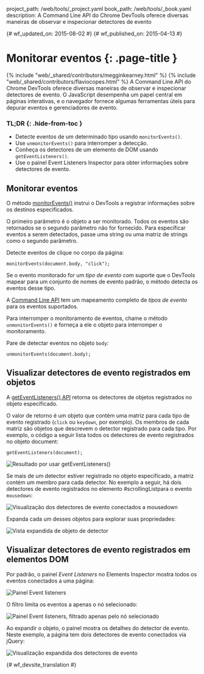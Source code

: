 project_path: /web/tools/_project.yaml
book_path: /web/tools/_book.yaml
description: A Command Line API do Chrome DevTools oferece diversas maneiras de observar e inspecionar detectores de evento

{# wf_updated_on: 2015-08-02 #}
{# wf_published_on: 2015-04-13 #}

# Monitorar eventos {: .page-title }

{% include "web/_shared/contributors/megginkearney.html" %}
{% include "web/_shared/contributors/flaviocopes.html" %}
A Command Line API do Chrome DevTools oferece diversas maneiras de observar e inspecionar detectores de evento. O JavaScript desempenha um papel central em páginas interativas, e o navegador fornece algumas ferramentas úteis para depurar eventos e gerenciadores de evento.


### TL;DR {: .hide-from-toc }
- Detecte eventos de um determinado tipo usando  <code>monitorEvents()</code>.
- Use  <code>unmonitorEvents()</code> para interromper a detecção.
- Conheça os detectores de um elemento de DOM usando  <code>getEventListeners()</code>.
- Use o painel Event Listeners Inspector para obter informações sobre detectores de evento.


## Monitorar eventos

O método [monitorEvents()](/web/tools/chrome-devtools/debug/command-line/command-line-reference#monitoreventsobject-events)
instrui o DevTools a registrar informações sobre os destinos especificados.

O primeiro parâmetro é o objeto a ser monitorado.
Todos os eventos são retornados se o segundo parâmetro não for fornecido.
Para especificar eventos a serem detectados,
passe uma string ou uma matriz de strings como o segundo parâmetro.

Detecte eventos de clique no corpo da página:

    monitorEvents(document.body, "click");

Se o evento monitorado for um *tipo de evento*
com suporte que o DevTools mapear para um conjunto de nomes de evento padrão,
o método detecta os eventos desse tipo.

A [Command Line API](/web/tools/chrome-devtools/debug/command-line/command-line-reference) tem um mapeamento completo de *tipos de evento* para os eventos suportados.

Para interromper o monitoramento de eventos,
chame o método `unmonitorEvents()` e forneça a ele o objeto para interromper o monitoramento.

Pare de detectar eventos no objeto `body`:

    unmonitorEvents(document.body);

## Visualizar detectores de evento registrados em objetos

A [getEventListeners() API](/web/tools/chrome-devtools/debug/command-line/command-line-reference#geteventlistenersobject)
retorna os detectores de objetos registrados no objeto especificado.

O valor de retorno é um objeto que contém uma matriz para cada tipo de evento registrado (`click` ou `keydown`, por exemplo).
Os membros de cada matriz são objetos que descrevem
o detector registrado para cada tipo.
Por exemplo,
o código a seguir lista todos os detectores de evento registrados no objeto document:

    getEventListeners(document);

![Resultado por usar getEventListeners()](images/events-call-geteventlisteners.png)

Se mais de um detector estiver registrado no objeto especificado,
a matriz contém um membro para cada detector.
No exemplo a seguir,
há dois detectores de evento registrados no elemento #scrollingListpara o evento `mousedown`:

![Visualização dos detectores de evento conectados a mousedown](images/events-geteventlisteners_multiple.png)

Expanda cada um desses objetos para explorar suas propriedades:

![Vista expandida de objeto de detector](images/events-geteventlisteners_expanded.png)

## Visualizar detectores de evento registrados em elementos DOM

Por padrão,
o painel *Event Listeners* no Elements Inspector mostra todos os eventos conectados a uma página:

![Painel Event listeners](images/events-eventlisteners_panel.png)

O filtro limita os eventos a apenas o nó selecionado:

![Painel Event listeners, filtrado apenas pelo nó selecionado](images/events-eventlisteners_panel_filtered.png)

Ao expandir o objeto, o painel mostra os detalhes do detector de evento.
Neste exemplo,
a página tem dois detectores de evento conectados via jQuery:

![Visualização expandida dos detectores de evento](images/events-eventlisteners_panel_details.png)



{# wf_devsite_translation #}
